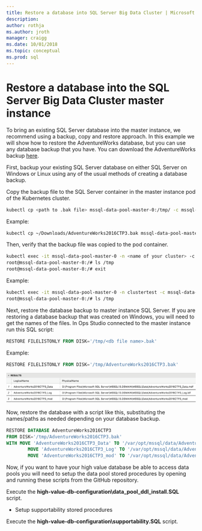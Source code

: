 ```yaml
---
title: Restore a database into SQL Server Big Data Cluster | Microsoft Docs
description:
author: rothja
ms.author: jroth
manager: craigg
ms.date: 10/01/2018
ms.topic: conceptual
ms.prod: sql
---
```


# Restore a database into the SQL Server Big Data Cluster master instance

To bring an existing SQL Server database into the master instance, we recommend using a backup, copy and restore approach.  In this example we will show how to restore the AdventureWorks database, but you can use any database backup that you have.  You can download the AdventureWorks backup [here](https://www.microsoft.com/en-us/download/details.aspx?id=49502).

First, backup your existing SQL Server database on either SQL Server on Windows or Linux using any of the usual methods of creating a database backup.

Copy the backup file to the SQL Server container in the master instance pod of the Kubernetes cluster.

```bash
kubectl cp <path to .bak file> mssql-data-pool-master-0:/tmp/ -c mssql-data-pool-data -n <name of your cluster>
```

Example:

```bash
kubectl cp ~/Downloads/AdventureWorks2016CTP3.bak mssql-data-pool-master-0:/tmp/ -c mssql-data-pool-data -n clustertest
```

Then, verify that the backup file was copied to the pod container.

```bash
kubectl exec -it mssql-data-pool-master-0 -n <name of your cluster> -c mssql-data-pool-data -- bin/bash
root@mssql-data-pool-master-0:/# ls /tmp
root@mssql-data-pool-master-0:/# exit
```

Example:

```bash
kubectl exec -it mssql-data-pool-master-0 -n clustertest -c mssql-data-pool-data -- bin/bash
root@mssql-data-pool-master-0:/# ls /tmp
```

Next, restore the database backup to master instance SQL Server.  If you are restoring a database backup that was created on Windows, you will need to get the names of the files.  In Ops Studio connected to the master instance run this SQL script:

```sql
RESTORE FILELISTONLY FROM DISK='/tmp/<db file name>.bak'
```

Example:

```sql
RESTORE FILELISTONLY FROM DISK='/tmp/AdventureWorks2016CTP3.bak'
```

![Backup file list](media/restore-database/database-restore-file-list.png)

Now, restore the database with a script like this, substituting the names/paths as needed depending on your database backup.

```sql
RESTORE DATABASE AdventureWorks2016CTP3
FROM DISK='/tmp/AdventureWorks2016CTP3.bak'
WITH MOVE 'AdventureWorks2016CTP3_Data' TO '/var/opt/mssql/data/AdventureWorks2016CTP3_Data.mdf',
        MOVE 'AdventureWorks2016CTP3_Log' TO '/var/opt/mssql/data/AdventureWorks2016CTP3_Log.ldf',
        MOVE 'AdventureWorks2016CTP3_mod' TO '/var/opt/mssql/data/AdventureWorks2016CTP3_mod'
```

Now, if you want to have your high value database be able to access data pools you will need to setup the data pool stored procedures by opening and running these scripts from the GitHub repository.

Execute the **high-value-db-configuration\data_pool_ddl_install.SQL** script.

- Setup supportability stored procedures

Execute the **high-value-db-configuration\supportability.SQL** script.
